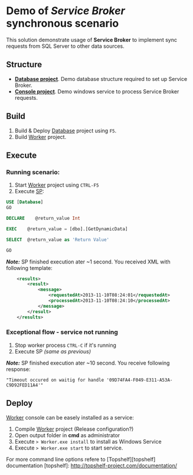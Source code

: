 # Demo of _**Service Broker**_ synchronous scenario

This solution demonstrate usage of **Service Broker** to implement sync requests from SQL Server to other data sources.

## Structure

- [**Database project**][1]. Demo database structure required to set up Service Broker.
- [**Console project**][2]. Demo windows service to process Service Broker requests.


## Build

1. Build & Deploy [Database][1] project using `F5`.
2. Build [Worker][2] project.

[1]: ./Database
[2]: ./Worker 

## Execute

### Running scenario:

1. Start [Worker][2] project using `CTRL-F5`
1. Execute [SP][3]:

```sql
USE [Database]
GO

DECLARE    @return_value Int

EXEC	@return_value = [dbo].[GetDynamicData]

SELECT	@return_value as 'Return Value'

GO
```
    
**_Note:_**  SP finished execution ater ~1 second. You received XML with following template:
```xml
    <results>
        <result>
            <message>
                <requestedAt>2013-11-10T08:24:01</requestedAt>
                <processedAt>2013-11-10T08:24:10</processedAt>
            </message>
        </result>
    </results>
```
### Exceptional flow - service not running

1. Stop worker process `CTRL-C` if it's running
1. Execute SP _(same as previous)_

**_Note:_** SP finished execution ater ~10 second. You receive following response:

`"Timeout occured on waitig for handle '09D74FA4-F049-E311-A53A-C9D92FED11A4'"`

[3]: ./Database/GetDynamicData.sql

## Deploy

[Worker][2] console can be easely installed as a service:
1. Compile [Worker][2] project (Release configuration?)
1. Open output folder in **cmd** as administrator
1. Execute `> Worker.exe install` to install as Windows Service
1. Execute `> Worker.exe start` to start service.

For more command line options refere to [Topshelf][topshelf] documentation
[topshelf]: http://topshelf-project.com/documentation/